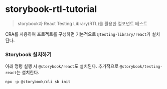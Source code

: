 # storybook-rtl-tutorial

> storybook과 React Testing Library(RTL)를 활용한 컴포넌트 테스트


CRA를 사용하여 프로젝트를 구성하면 기본적으로 `@testing-library/react`가 설치된다.


### Storybook 설치하기
아래 명령 실행 시 `@storybook/react`도 설치된다.
추가적으로 `@storybook/testing-react`는 설치한다.

```shell
npx -p @storybook/cli sb init
```


